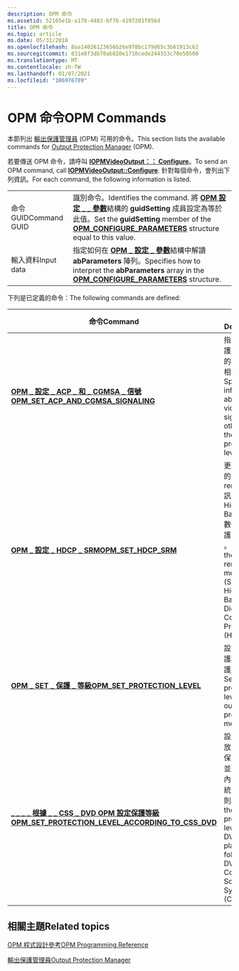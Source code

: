 ```yaml
---
description: OPM 命令
ms.assetid: 52165e1b-a178-4483-bf76-4197281f856d
title: OPM 命令
ms.topic: article
ms.date: 05/31/2018
ms.openlocfilehash: 8aa14026123656b26e978bc179d65c3b61913c62
ms.sourcegitcommit: 831e8f3db78ab820e1710cede244553c70e50500
ms.translationtype: MT
ms.contentlocale: zh-TW
ms.lasthandoff: 01/07/2021
ms.locfileid: "106976789"
---
```

# <a name="opm-commands"></a><span data-ttu-id="eb483-103">OPM 命令</span><span class="sxs-lookup"><span data-stu-id="eb483-103">OPM Commands</span></span>

<span data-ttu-id="eb483-104">本節列出 [輸出保護管理員](output-protection-manager.md) (OPM) 可用的命令。</span><span class="sxs-lookup"><span data-stu-id="eb483-104">This section lists the available commands for [Output Protection Manager](output-protection-manager.md) (OPM).</span></span>

<span data-ttu-id="eb483-105">若要傳送 OPM 命令，請呼叫 [**IOPMVideoOutput：： Configure**](/windows/desktop/api/opmapi/nf-opmapi-iopmvideooutput-configure)。</span><span class="sxs-lookup"><span data-stu-id="eb483-105">To send an OPM command, call [**IOPMVideoOutput::Configure**](/windows/desktop/api/opmapi/nf-opmapi-iopmvideooutput-configure).</span></span> <span data-ttu-id="eb483-106">針對每個命令，會列出下列資訊。</span><span class="sxs-lookup"><span data-stu-id="eb483-106">For each command, the following information is listed.</span></span>



|              |                                                                                                                                                             |
|--------------|-------------------------------------------------------------------------------------------------------------------------------------------------------------|
| <span data-ttu-id="eb483-107">命令 GUID</span><span class="sxs-lookup"><span data-stu-id="eb483-107">Command GUID</span></span> | <span data-ttu-id="eb483-108">識別命令。</span><span class="sxs-lookup"><span data-stu-id="eb483-108">Identifies the command.</span></span> <span data-ttu-id="eb483-109">將 [**OPM 設定 \_ \_ 參數**](/windows/desktop/api/opmapi/ns-opmapi-opm_configure_parameters)結構的 **guidSetting** 成員設定為等於此值。</span><span class="sxs-lookup"><span data-stu-id="eb483-109">Set the **guidSetting** member of the [**OPM\_CONFIGURE\_PARAMETERS**](/windows/desktop/api/opmapi/ns-opmapi-opm_configure_parameters) structure equal to this value.</span></span> |
| <span data-ttu-id="eb483-110">輸入資料</span><span class="sxs-lookup"><span data-stu-id="eb483-110">Input data</span></span>   | <span data-ttu-id="eb483-111">指定如何在 [**OPM \_ 設定 \_ 參數**](/windows/desktop/api/opmapi/ns-opmapi-opm_configure_parameters)結構中解讀 **abParameters** 陣列。</span><span class="sxs-lookup"><span data-stu-id="eb483-111">Specifies how to interpret the **abParameters** array in the [**OPM\_CONFIGURE\_PARAMETERS**](/windows/desktop/api/opmapi/ns-opmapi-opm_configure_parameters) structure.</span></span>                      |



 

<span data-ttu-id="eb483-112">下列是已定義的命令：</span><span class="sxs-lookup"><span data-stu-id="eb483-112">The following commands are defined:</span></span>



| <span data-ttu-id="eb483-113">命令</span><span class="sxs-lookup"><span data-stu-id="eb483-113">Command</span></span>                                                                                                       | <span data-ttu-id="eb483-114">描述</span><span class="sxs-lookup"><span data-stu-id="eb483-114">Description</span></span>                                                                                         |
|---------------------------------------------------------------------------------------------------------------|-----------------------------------------------------------------------------------------------------|
| [<span data-ttu-id="eb483-115">**OPM \_ 設定 \_ ACP \_ 和 \_ CGMSA \_ 信號**</span><span class="sxs-lookup"><span data-stu-id="eb483-115">**OPM\_SET\_ACP\_AND\_CGMSA\_SIGNALING**</span></span>](opm-set-acp-and-cgmsa-signaling.md)                               | <span data-ttu-id="eb483-116">指定除了保護層級以外的視訊訊號相關資訊。</span><span class="sxs-lookup"><span data-stu-id="eb483-116">Specifies information about the video signal, other than the protection level.</span></span>                      |
| [<span data-ttu-id="eb483-117">**OPM \_ 設定 \_ HDCP \_ SRM**</span><span class="sxs-lookup"><span data-stu-id="eb483-117">**OPM\_SET\_HDCP\_SRM**</span></span>](opm-set-hdcp-srm.md)                                                               | <span data-ttu-id="eb483-118">更新 (SRM) 的系統 renewability 訊息，以 High-Bandwidth 數位內容保護 (HDCP) 。</span><span class="sxs-lookup"><span data-stu-id="eb483-118">Updates the system renewability message (SRM) for High-Bandwidth Digital Content Protection (HDCP).</span></span> |
| [<span data-ttu-id="eb483-119">**OPM \_ SET \_ 保護 \_ 等級**</span><span class="sxs-lookup"><span data-stu-id="eb483-119">**OPM\_SET\_PROTECTION\_LEVEL**</span></span>](opm-set-protection-level.md)                                               | <span data-ttu-id="eb483-120">設定輸出保護機制的保護層級。</span><span class="sxs-lookup"><span data-stu-id="eb483-120">Sets the protection level for an output protection mechanism.</span></span>                                       |
| [<span data-ttu-id="eb483-121">**\_ \_ \_ \_ 根據 \_ \_ CSS \_ DVD OPM 設定保護等級**</span><span class="sxs-lookup"><span data-stu-id="eb483-121">**OPM\_SET\_PROTECTION\_LEVEL\_ACCORDING\_TO\_CSS\_DVD**</span></span>](opm-set-protection-level-according-to-css-dvd.md) | <span data-ttu-id="eb483-122">設定 DVD 播放的 HDCP 保護層級，並遵循 DVD 內容管理系統 (CSS) 規則。</span><span class="sxs-lookup"><span data-stu-id="eb483-122">Sets the HDCP protection level for DVD playback, following DVD Content Scramble System (CSS) rules.</span></span> |



 

## <a name="related-topics"></a><span data-ttu-id="eb483-123">相關主題</span><span class="sxs-lookup"><span data-stu-id="eb483-123">Related topics</span></span>

<dl> <dt>

[<span data-ttu-id="eb483-124">OPM 程式設計參考</span><span class="sxs-lookup"><span data-stu-id="eb483-124">OPM Programming Reference</span></span>](opm-programming-reference.md)
</dt> <dt>

[<span data-ttu-id="eb483-125">輸出保護管理員</span><span class="sxs-lookup"><span data-stu-id="eb483-125">Output Protection Manager</span></span>](output-protection-manager.md)
</dt> </dl>

 

 



